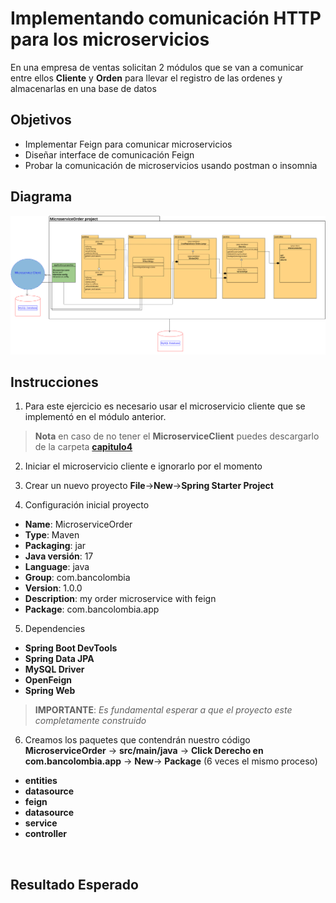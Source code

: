 # Implementando comunicación HTTP para los microservicios

En una empresa de ventas solicitan 2 módulos que se van a comunicar entre ellos **Cliente** y **Orden** para llevar el registro de las ordenes y almacenarlas en una base de datos

## Objetivos
- Implementar Feign para comunicar microservicios
- Diseñar interface de comunicación Feign
- Probar la comunicación de microservicios usando postman o insomnia

## Diagrama

![diagrama](../images/4/diagrama.png)

## Instrucciones
1. Para este ejercicio es necesario usar el microservicio cliente que se implementó en el módulo anterior. 
> **Nota** en caso de no tener el **MicroserviceClient** puedes descargarlo de la carpeta **[capitulo4](../Capitulo4/)**

2. Iniciar el microservicio cliente e ignorarlo por el momento

3. Crear un nuevo proyecto **File**->**New**->**Spring Starter Project** 

4. Configuración inicial proyecto
- **Name**: MicroserviceOrder
- **Type**: Maven
- **Packaging**: jar
- **Java versión**: 17
- **Language**: java
- **Group**: com.bancolombia
- **Version**: 1.0.0
- **Description**: my order microservice with feign
- **Package**: com.bancolombia.app

5. Dependencies
- **Spring Boot DevTools**
- **Spring Data JPA**
- **MySQL Driver**
- **OpenFeign**
- **Spring Web**

> **IMPORTANTE**: *Es fundamental esperar a que el proyecto este completamente construido* 

6. Creamos los paquetes que contendrán nuestro código **MicroserviceOrder** -> **src/main/java** -> **Click Derecho en com.bancolombia.app** -> **New**-> **Package** (6 veces el mismo proceso)

- **entities**
- **datasource**
- **feign**
- **datasource**
- **service**
- **controller**

<img src="">



## Resultado Esperado